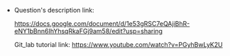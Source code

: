 + Question's description link:

    https://docs.google.com/document/d/1e53gRSC7eQAjiBhR-eNY1bBnn6IhYhsqRkaFGj9am58/edit?usp=sharing
    
    Git_lab tutorial link:
    https://www.youtube.com/watch?v=PGyhBwLyK2U

